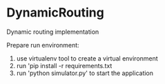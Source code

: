 # DynamicRouting
Dynamic routing implementation

Prepare run environment:
1. use virtualenv tool to create a virtual environment
2. run 'pip install -r requirements.txt
3. run 'python simulator.py' to start the application
